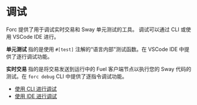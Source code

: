 # 调试

Forc 提供了用于调试实时交易和 Sway 单元测试的工具。
调试可以通过 CLI 或使用 VSCode IDE 进行。

**单元测试** 指的是使用 `#[test]` 注解的“语言内部”测试函数。在 VSCode IDE 中提供了逐行调试功能。

**实时交易** 指的是将交易发送到运行中的 Fuel 客户端节点以执行您的 Sway 代码的测试。在 `forc debug` CLI 中提供了逐指令调试功能。

- [使用 CLI 进行调试](./debugging_with_cli.md)
- [使用 IDE 进行调试](./debugging_with_ide.md)
